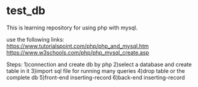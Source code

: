 # test_db
This is learning repository for  using php with mysql.

use the following links:
https://www.tutorialspoint.com/php/php_and_mysql.htm
https://www.w3schools.com/php/php_mysql_create.asp


Steps: 
1)connection and create db by php
2)select a database and create table in it
3)import sql file for running many queries
4)drop table or the complete db
5)front-end inserting-record
6)back-end inserting-record
